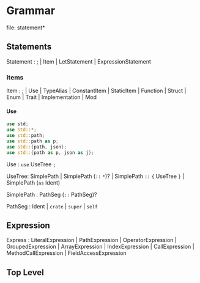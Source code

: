 Grammar
===========


file: statement*


## Statements

Statement :
     ;
    | Item
    | LetStatement
    | ExpressionStatement

### Items

Item : 
     ;
    | Use
    | TypeAlias
    | ConstantItem
    | StaticItem
    | Function
    | Struct
    | Enum
    | Trait
    | Implementation
    | Mod

#### Use

```rust
use std;
use std::*;
use std::path;
use std::path as p;
use std::{path, json};
use std::{path as p, json as j};
```


Use : 
     `use` UseTree `;`

UseTree:
     SimplePath
    | SimplePath (`::` `*`)?
    | SimplePath `::` `{` UseTree `}`
    | SimplePath (`as` Ident)

SimplePath :
     PathSeg (`::` PathSeg)?

PathSeg :
     Ident
    | `crate`
    | `super`
    | `self`



## Expression

Express :
     LiteralExpression
    | PathExpression
    | OperatorExpression
    | GroupedExpression
    | ArrayExpression
    | IndexExpression
    | CallExpression
    | MethodCallExpression
    | FieldAccessExpression

## Top Level

```




```